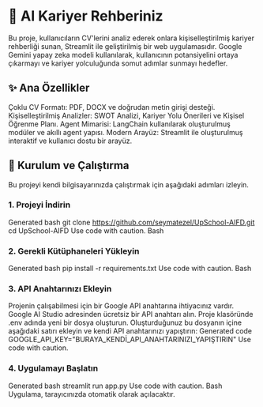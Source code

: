 # 🤖 AI Kariyer Rehberiniz
Bu proje, kullanıcıların CV'lerini analiz ederek onlara kişiselleştirilmiş kariyer rehberliği sunan, Streamlit ile geliştirilmiş bir web uygulamasıdır. Google Gemini yapay zeka modeli kullanılarak, kullanıcının potansiyelini ortaya çıkarmayı ve kariyer yolculuğunda somut adımlar sunmayı hedefler.
## ✨ Ana Özellikler
Çoklu CV Formatı: PDF, DOCX ve doğrudan metin girişi desteği.
Kişiselleştirilmiş Analizler: SWOT Analizi, Kariyer Yolu Önerileri ve Kişisel Öğrenme Planı.
Agent Mimarisi: LangChain kullanılarak oluşturulmuş modüler ve akıllı agent yapısı.
Modern Arayüz: Streamlit ile oluşturulmuş interaktif ve kullanıcı dostu bir arayüz.
## 🚀 Kurulum ve Çalıştırma
Bu projeyi kendi bilgisayarınızda çalıştırmak için aşağıdaki adımları izleyin.
### 1. Projeyi İndirin
Generated bash
git clone https://github.com/seymatezel/UpSchool-AIFD.git
cd UpSchool-AIFD
Use code with caution.
Bash
### 2. Gerekli Kütüphaneleri Yükleyin
Generated bash
pip install -r requirements.txt
Use code with caution.
Bash
### 3. API Anahtarınızı Ekleyin
Projenin çalışabilmesi için bir Google API anahtarına ihtiyacınız vardır.
Google AI Studio adresinden ücretsiz bir API anahtarı alın.
Proje klasöründe .env adında yeni bir dosya oluşturun.
Oluşturduğunuz bu dosyanın içine aşağıdaki satırı ekleyin ve kendi API anahtarınızı yapıştırın:
Generated code
GOOGLE_API_KEY="BURAYA_KENDİ_API_ANAHTARINIZI_YAPIŞTIRIN"
Use code with caution.
### 4. Uygulamayı Başlatın
Generated bash
streamlit run app.py
Use code with caution.
Bash
Uygulama, tarayıcınızda otomatik olarak açılacaktır.

